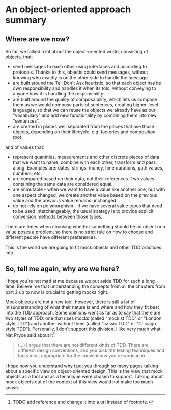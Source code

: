 ﻿# An object-oriented approach summary

## Where are we now?

So far, we talked a lot about the object-oriented world, consisting of objects, that: 

* send messages to each other using interfaces and according to protocols. Thanks to this, objects could send messages, without knowing who exactly is on the other side to handle the message
* are built around the Tell Don't Ask heuristic, so that each object has its own responsibility and handles it when its told, without conveying to anyone how it is handling the responsibility
* are built around the quality of composaibility, which lets us compose them as we would compose parts of sentences, creating higher-level languages, so that we can reuse the objects we already have as our "vocabulary" and add new functionality by combining them into new "sentences".
* are created in places well separated from the places that use those objects, depending on their lifecycle, e.g. factories and composition root. 

and of values that:

* represent quantities, measurements and other discrete pieces of data that we want to name, combine with each other, transform and pass along. Examples are: dates, strings, money, time durations, path values, numbers, etc.
* are compared based on their data, not their references. Two values containing the same data are considered equal.
* are immutable - when we want to have a value like another one, but with one aspect changed, we create another value based on the previous value and the previous value remains unchanged.
* do not rely on polymorphism - if we have several value types that need to be used interchangeably, the usual strategy is to provide explicit conversion methods between those types.

There are times when choosing whether something should be an object or a value poses a problem, so there is no strict rule on how to choose and different people have different preferences.

This is the world we are going to fit mock objects and other TDD practices into.

## So, tell me again, why are we here?

I hope you're not mad at me because we put aside TDD for such a long time. Believe me that understanding the concepts from all the chapters from part 2 up to now is crucial to getting mocks right.

Mock objects are not a new tool, however, there is still a lot of misunderstanding of what their nature is and where and how they fit best into the TDD approach. Some opinions went as far as to say that there are two styles of TDD: one that uses mocks (called "mockist TDD" or "London style TDD") and another without them (called "cassic TDD" or "Chicago style TDD"). Personally, I don't support this division. I like very much what Nat Pryce said about it[^differenttddtools]:

> (...) I argue that there are not different kinds of TDD. There are different design conventions, and you pick the testing techniques and tools most appropriate for the conventions you're working in.

I hope now you understand why i put you through so many pages talking about a specific view on object-oriented design. This is the view that mock objects as a tool and as a technique were chosen to support. Talking about mock objects out of the context of this view would not make too much sense.


[^differenttddtools]: TODO add reference and change it into a url instead of footnote. 
 

